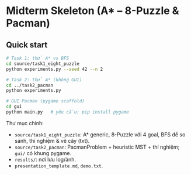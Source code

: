 # Midterm Skeleton (A* – 8-Puzzle & Pacman)

## Quick start
```bash
# Task 1: thử A* vs BFS
cd source/task1_eight_puzzle
python experiments.py --seed 42 --n 2

# Task 2: thử A* (không GUI)
cd ../task2_pacman
python experiments.py

# GUI Pacman (pygame scaffold)
cd gui
python main.py   # yêu cầu: pip install pygame
```

Thư mục chính:
- `source/task1_eight_puzzle`: A* generic, 8-Puzzle với 4 goal, BFS để so sánh, thí nghiệm & vẽ cây (txt).
- `source/task2_pacman`: PacmanProblem + heuristic MST + thí nghiệm; `gui/` có khung pygame.
- `results/`: nơi lưu log/ảnh.
- `presentation_template.md`, `demo.txt`.
